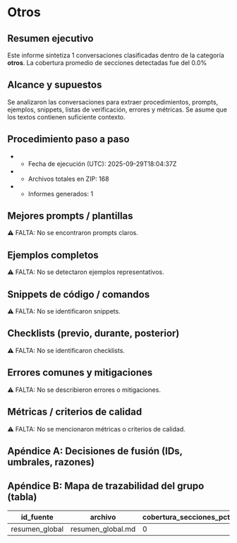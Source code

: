 # Otros

## Resumen ejecutivo

Este informe sintetiza 1 conversaciones clasificadas dentro de la categoría **otros**. La cobertura promedio de secciones detectadas fue del 0.0%

## Alcance y supuestos

Se analizaron las conversaciones para extraer procedimientos, prompts, ejemplos, snippets, listas de verificación, errores y métricas. Se asume que los textos contienen suficiente contexto.

## Procedimiento paso a paso

- - Fecha de ejecución (UTC): 2025-09-29T18:04:37Z
- - Archivos totales en ZIP: 168
- - Informes generados: 1

## Mejores prompts / plantillas

⚠️ FALTA: No se encontraron prompts claros.

## Ejemplos completos

⚠️ FALTA: No se detectaron ejemplos representativos.

## Snippets de código / comandos

⚠️ FALTA: No se identificaron snippets.

## Checklists (previo, durante, posterior)

⚠️ FALTA: No se identificaron checklists.

## Errores comunes y mitigaciones

⚠️ FALTA: No se describieron errores o mitigaciones.

## Métricas / criterios de calidad

⚠️ FALTA: No se mencionaron métricas o criterios de calidad.

## Apéndice A: Decisiones de fusión (IDs, umbrales, razones)


## Apéndice B: Mapa de trazabilidad del grupo (tabla)

| id_fuente | archivo | cobertura_secciones_pct | duplicado | neardup |
|---|---|---|---|---|
| resumen_global | resumen_global.md | 0 | NO | NO |
